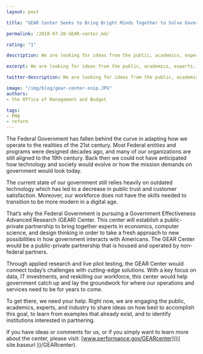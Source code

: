 ```yaml
---
layout: post

title: "GEAR Center Seeks to Bring Bright Minds Together to Solve Government's Biggest Challenges"

permalink: /2018-07-20-GEAR-center.md/

rating: "1"

description: We are looking for ideas from the public, academics, experts, and industry on how to establish the Government Effectiveness Advanced Research (GEAR) Center, a public-private partnership to improve mission delivery, citizen services, and stewardship of public resources.

excerpt: We are looking for ideas from the public, academics, experts, and industry on how to establish the Government Effectiveness Advanced Research (GEAR) Center, a public-private partnership to improve mission delivery, citizen services, and stewardship of public resources.

twitter-description: We are looking for ideas from the public, academics, experts, and industry on how to improve mission delivery, citizen services, and stewardship of public resources.

image: "/img/blog/gear-center-snip.JPG"
authors:
- the Office of Management and Budget

tags:
- PMA
- reform
---
```


The Federal Government has fallen behind the curve in adapting how we operate to the realities of the 21st century.  Most Federal entities and programs were designed decades ago, and many of our organizations are still aligned to the 19th century. Back then we could not have anticipated how technology and society would evolve or how the mission demands on government would look today.

The current state of our government still relies heavily on outdated technology which has led to a decrease in public trust and customer satisfaction. Moreover, our workforce does not have the skills needed to transition to be more modern in a digital age.

That’s why the Federal Government is pursuing a Government Effectiveness Advanced Research (GEAR) Center.  This center will establish a public-private partnership to bring together experts in economics, computer science, and design thinking in order to take a fresh approach to new possibilities in how government interacts with Americans.  The GEAR Center would be a public-private partnership that is housed and operated by non-federal partners.   

Through applied research and live pilot testing, the GEAR Center would connect today’s challenges with cutting-edge solutions. With a key focus on data, IT investments, and reskilling our workforce, this center would help government catch up and lay the groundwork for where our operations and services need to be for years to come.  

To get there, we need your help.  Right now, we are engaging the public, academics, experts, and industry to share ideas on how best to accomplish this goal, to learn from examples that already exist, and to identify institutions interested in partnering.

If you have ideas or comments for us, or if you simply want to learn more about the center, please visit: [www.performance.gov/GEARcenter]({{ site.baseurl }}/GEARcenter).  
